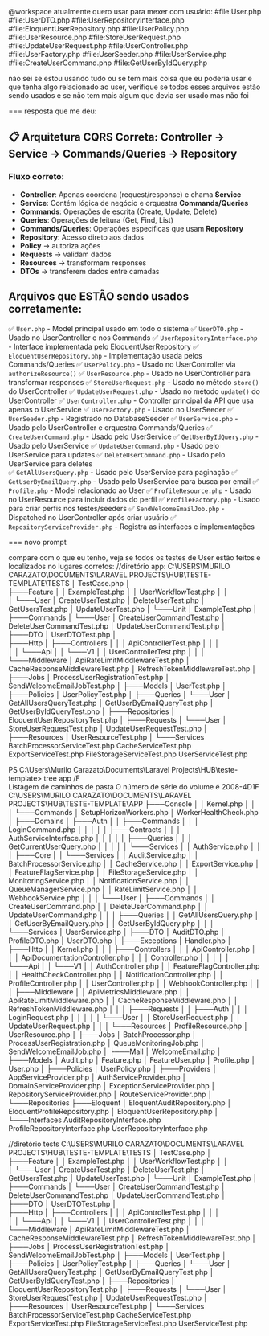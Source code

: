 @workspace 
atualmente quero usar para mexer com usuário:
#file:User.php 
#file:UserDTO.php 
#file:UserRepositoryInterface.php 
#file:EloquentUserRepository.php 
#file:UserPolicy.php 
#file:UserResource.php 
#file:StoreUserRequest.php 
#file:UpdateUserRequest.php 
#file:UserController.php 
#file:UserFactory.php 
#file:UserSeeder.php 
#file:UserService.php 
#file:CreateUserCommand.php 
#file:GetUserByIdQuery.php 

não sei se estou usando tudo ou se tem mais coisa que eu poderia usar e que tenha algo relacionado ao user, verifique se todos esses arquivos estão sendo usados e se não tem mais algum que devia ser usado mas não foi


===
resposta que me deu:

## 📋 Arquitetura CQRS Correta: Controller → Service → Commands/Queries → Repository
### Fluxo correto:
- **Controller**: Apenas coordena (request/response) e chama **Service**
- **Service**: Contém lógica de negócio e orquestra **Commands/Queries**
- **Commands**: Operações de escrita (Create, Update, Delete)
- **Queries**: Operações de leitura (Get, Find, List)
- **Commands/Queries**: Operações específicas que usam **Repository**
- **Repository**: Acesso direto aos dados
- **Policy** → autoriza ações
- **Requests** → validam dados
- **Resources** → transformam responses
- **DTOs** → transferem dados entre camadas


## Arquivos que **ESTÃO sendo usados** corretamente:
✅ `User.php` - Model principal usado em todo o sistema
✅ `UserDTO.php` - Usado no UserController e nos Commands
✅ `UserRepositoryInterface.php` - Interface implementada pelo EloquentUserRepository
✅ `EloquentUserRepository.php` - Implementação usada pelos Commands/Queries
✅ `UserPolicy.php` - Usado no UserController via `authorizeResource()`
✅ `UserResource.php` - Usado no UserController para transformar responses
✅ `StoreUserRequest.php` - Usado no método `store()` do UserController
✅ `UpdateUserRequest.php` - Usado no método `update()` do UserController
✅ `UserController.php` - Controller principal da API que usa apenas o UserService
✅ `UserFactory.php` - Usado no UserSeeder
✅ `UserSeeder.php` - Registrado no DatabaseSeeder
✅ `UserService.php` - Usado pelo UserController e orquestra Commands/Queries
✅ `CreateUserCommand.php` - Usado pelo UserService
✅ `GetUserByIdQuery.php` - Usado pelo UserService
✅ `UpdateUserCommand.php` - Usado pelo UserService para updates
✅ `DeleteUserCommand.php` - Usado pelo UserService para deletes  
✅ `GetAllUsersQuery.php` - Usado pelo UserService para paginação
✅ `GetUserByEmailQuery.php` - Usado pelo UserService para busca por email
✅ `Profile.php` - Model relacionado ao User
✅ `ProfileResource.php` - Usado no UserResource para incluir dados do perfil
✅ `ProfileFactory.php` - Usado para criar perfis nos testes/seeders
✅ `SendWelcomeEmailJob.php` - Dispatched no UserController após criar usuário
✅ `RepositoryServiceProvider.php` - Registra as interfaces e implementações

=== novo prompt

compare com o que eu tenho, veja se todos os testes de User estão feitos e localizados no lugares corretos:
//diretório app:
C:\USERS\MURILO CARAZATO\DOCUMENTS\LARAVEL PROJECTS\HUB\TESTE-TEMPLATE\TESTS
│   TestCase.php
│   
├───Feature
│   │   ExampleTest.php
│   │   UserWorkflowTest.php
│   │   
│   └───User
│           CreateUserTest.php
│           DeleteUserTest.php
│           GetUsersTest.php
│           UpdateUserTest.php
│
└───Unit
    │   ExampleTest.php
    │   
    ├───Commands
    │   └───User
    │           CreateUserCommandTest.php
    │           DeleteUserCommandTest.php
    │           UpdateUserCommandTest.php
    │
    ├───DTO
    │       UserDTOTest.php
    │       
    ├───Http
    │   ├───Controllers
    │   │   │   ApiControllerTest.php
    │   │   │   
    │   │   └───Api
    │   │       └───V1
    │   │               UserControllerTest.php
    │   │
    │   └───Middleware
    │           ApiRateLimitMiddlewareTest.php
    │           CacheResponseMiddlewareTest.php
    │           RefreshTokenMiddlewareTest.php
    │
    ├───Jobs
    │       ProcessUserRegistrationTest.php
    │       SendWelcomeEmailJobTest.php
    │
    ├───Models
    │       UserTest.php
    │
    ├───Policies
    │       UserPolicyTest.php
    │
    ├───Queries
    │   └───User
    │           GetAllUsersQueryTest.php
    │           GetUserByEmailQueryTest.php
    │           GetUserByIdQueryTest.php
    │
    ├───Repositories
    │       EloquentUserRepositoryTest.php
    │
    ├───Requests
    │   └───User
    │           StoreUserRequestTest.php
    │           UpdateUserRequestTest.php
    │
    ├───Resources
    │       UserResourceTest.php
    │
    └───Services
            BatchProcessorServiceTest.php
            CacheServiceTest.php
            ExportServiceTest.php
            FileStorageServiceTest.php
            UserServiceTest.php

PS C:\Users\Murilo Carazato\Documents\Laravel Projects\HUB\teste-template> tree app /F  
Listagem de caminhos de pasta
O número de série do volume é 2008-4D1F
C:\USERS\MURILO CARAZATO\DOCUMENTS\LARAVEL PROJECTS\HUB\TESTE-TEMPLATE\APP
├───Console
│   │   Kernel.php
│   │
│   └───Commands
│           SetupHorizonWorkers.php
│           WorkerHealthCheck.php
│
├───Domains
│   ├───Auth
│   │   ├───Commands
│   │   │       LoginCommand.php
│   │   │
│   │   ├───Contracts
│   │   │       AuthServiceInterface.php
│   │   │
│   │   ├───Queries
│   │   │       GetCurrentUserQuery.php
│   │   │
│   │   └───Services
│   │           AuthService.php
│   │
│   ├───Core
│   │   └───Services
│   │           AuditService.php
│   │           BatchProcessorService.php
│   │           CacheService.php
│   │           ExportService.php
│   │           FeatureFlagService.php
│   │           FileStorageService.php
│   │           MonitoringService.php
│   │           NotificationService.php
│   │           QueueManagerService.php
│   │           RateLimitService.php
│   │           WebhookService.php
│   │
│   └───User
│       ├───Commands
│       │       CreateUserCommand.php
│       │       DeleteUserCommand.php
│       │       UpdateUserCommand.php
│       │
│       ├───Queries
│       │       GetAllUsersQuery.php
│       │       GetUserByEmailQuery.php
│       │       GetUserByIdQuery.php
│       │
│       └───Services
│               UserService.php
│
├───DTO
│       AuditDTO.php
│       ProfileDTO.php
│       UserDTO.php
│
├───Exceptions
│       Handler.php
│
├───Http
│   │   Kernel.php
│   │
│   ├───Controllers
│   │   │   ApiController.php
│   │   │   ApiDocumentationController.php
│   │   │   Controller.php
│   │   │
│   │   └───Api
│   │       └───V1
│   │               AuthController.php
│   │               FeatureFlagController.php
│   │               HealthCheckController.php
│   │               NotificationController.php
│   │               ProfileController.php
│   │               UserController.php
│   │               WebhookController.php
│   │
│   ├───Middleware
│   │       ApiMetricsMiddleware.php
│   │       ApiRateLimitMiddleware.php
│   │       CacheResponseMiddleware.php
│   │       RefreshTokenMiddleware.php
│   │
│   ├───Requests
│   │   ├───Auth
│   │   │       LoginRequest.php
│   │   │
│   │   └───User
│   │           StoreUserRequest.php
│   │           UpdateUserRequest.php
│   │
│   └───Resources
│           ProfileResource.php
│           UserResource.php
│
├───Jobs
│       BatchProcessor.php
│       ProcessUserRegistration.php
│       QueueMonitoringJob.php
│       SendWelcomeEmailJob.php
│
├───Mail
│       WelcomeEmail.php
│
├───Models
│       Audit.php
│       Feature.php
│       FeatureUser.php
│       Profile.php
│       User.php
│
├───Policies
│       UserPolicy.php
│
├───Providers
│       AppServiceProvider.php
│       AuthServiceProvider.php
│       DomainServiceProvider.php
│       ExceptionServiceProvider.php
│       RepositoryServiceProvider.php
│       RouteServiceProvider.php
│
└───Repositories
    ├───Eloquent
    │       EloquentAuditRepository.php
    │       EloquentProfileRepository.php
    │       EloquentUserRepository.php
    │
    └───Interfaces
            AuditRepositoryInterface.php
            ProfileRepositoryInterface.php
            UserRepositoryInterface.php

//diretório tests
C:\USERS\MURILO CARAZATO\DOCUMENTS\LARAVEL PROJECTS\HUB\TESTE-TEMPLATE\TESTS
│   TestCase.php
│   
├───Feature
│   │   ExampleTest.php
│   │   UserWorkflowTest.php
│   │   
│   └───User
│           CreateUserTest.php
│           DeleteUserTest.php
│           GetUsersTest.php
│           UpdateUserTest.php
│
└───Unit
    │   ExampleTest.php
    │   
    ├───Commands
    │   └───User
    │           CreateUserCommandTest.php
    │           DeleteUserCommandTest.php
    │           UpdateUserCommandTest.php
    │
    ├───DTO
    │       UserDTOTest.php
    │       
    ├───Http
    │   ├───Controllers
    │   │   │   ApiControllerTest.php
    │   │   │   
    │   │   └───Api
    │   │       └───V1
    │   │               UserControllerTest.php
    │   │
    │   └───Middleware
    │           ApiRateLimitMiddlewareTest.php
    │           CacheResponseMiddlewareTest.php
    │           RefreshTokenMiddlewareTest.php
    │
    ├───Jobs
    │       ProcessUserRegistrationTest.php
    │       SendWelcomeEmailJobTest.php
    │
    ├───Models
    │       UserTest.php
    │
    ├───Policies
    │       UserPolicyTest.php
    │
    ├───Queries
    │   └───User
    │           GetAllUsersQueryTest.php
    │           GetUserByEmailQueryTest.php
    │           GetUserByIdQueryTest.php
    │
    ├───Repositories
    │       EloquentUserRepositoryTest.php
    │
    ├───Requests
    │   └───User
    │           StoreUserRequestTest.php
    │           UpdateUserRequestTest.php
    │
    ├───Resources
    │       UserResourceTest.php
    │
    └───Services
            BatchProcessorServiceTest.php
            CacheServiceTest.php
            ExportServiceTest.php
            FileStorageServiceTest.php
            UserServiceTest.php